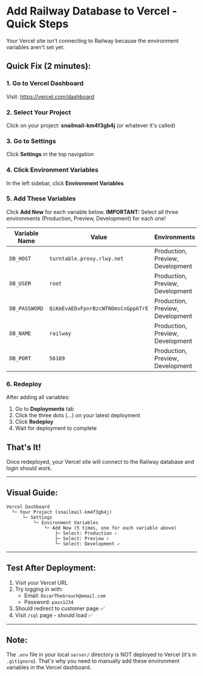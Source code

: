 # Add Railway Database to Vercel - Quick Steps

Your Vercel site isn't connecting to Railway because the environment variables aren't set yet.

## Quick Fix (2 minutes):

### 1. Go to Vercel Dashboard
Visit: https://vercel.com/dashboard

### 2. Select Your Project
Click on your project: **snailmail-km4f3gb4j** (or whatever it's called)

### 3. Go to Settings
Click **Settings** in the top navigation

### 4. Click Environment Variables
In the left sidebar, click **Environment Variables**

### 5. Add These Variables

Click **Add New** for each variable below. **IMPORTANT:** Select all three environments (Production, Preview, Development) for each one!

| Variable Name | Value | Environments |
|--------------|-------|--------------|
| `DB_HOST` | `turntable.proxy.rlwy.net` | Production, Preview, Development |
| `DB_USER` | `root` | Production, Preview, Development |
| `DB_PASSWORD` | `QiKmEvAEDvFpnrBzcWTNOmsCnGppkTrE` | Production, Preview, Development |
| `DB_NAME` | `railway` | Production, Preview, Development |
| `DB_PORT` | `56189` | Production, Preview, Development |

### 6. Redeploy

After adding all variables:
1. Go to **Deployments** tab
2. Click the three dots (...) on your latest deployment
3. Click **Redeploy**
4. Wait for deployment to complete

## That's It!

Once redeployed, your Vercel site will connect to the Railway database and login should work.

---

## Visual Guide:

```
Vercel Dashboard
  └─ Your Project (snailmail-km4f3gb4j)
      └─ Settings
          └─ Environment Variables
              └─ Add New (5 times, one for each variable above)
                  ├─ Select: Production ✓
                  ├─ Select: Preview ✓
                  └─ Select: Development ✓
```

---

## Test After Deployment:

1. Visit your Vercel URL
2. Try logging in with:
   - Email: `OscarTheGrouch@email.com`
   - Password: `pass1234`
3. Should redirect to customer page ✅
4. Visit `/sql` page - should load ✅

---

## Note:

The `.env` file in your local `server/` directory is NOT deployed to Vercel (it's in `.gitignore`). That's why you need to manually add these environment variables in the Vercel dashboard.
